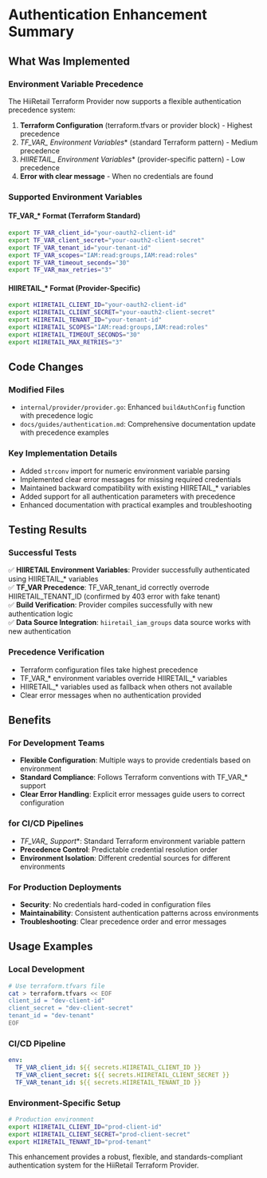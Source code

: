 # Authentication Enhancement Summary

## What Was Implemented

### Environment Variable Precedence
The HiiRetail Terraform Provider now supports a flexible authentication precedence system:

1. **Terraform Configuration** (terraform.tfvars or provider block) - Highest precedence
2. **TF_VAR_* Environment Variables** (standard Terraform pattern) - Medium precedence  
3. **HIIRETAIL_* Environment Variables** (provider-specific pattern) - Low precedence
4. **Error with clear message** - When no credentials are found

### Supported Environment Variables

#### TF_VAR_* Format (Terraform Standard)
```bash
export TF_VAR_client_id="your-oauth2-client-id"
export TF_VAR_client_secret="your-oauth2-client-secret"
export TF_VAR_tenant_id="your-tenant-id"
export TF_VAR_scopes="IAM:read:groups,IAM:read:roles"
export TF_VAR_timeout_seconds="30"
export TF_VAR_max_retries="3"
```

#### HIIRETAIL_* Format (Provider-Specific)
```bash
export HIIRETAIL_CLIENT_ID="your-oauth2-client-id"
export HIIRETAIL_CLIENT_SECRET="your-oauth2-client-secret"
export HIIRETAIL_TENANT_ID="your-tenant-id"
export HIIRETAIL_SCOPES="IAM:read:groups,IAM:read:roles"
export HIIRETAIL_TIMEOUT_SECONDS="30"
export HIIRETAIL_MAX_RETRIES="3"
```

## Code Changes

### Modified Files
- `internal/provider/provider.go`: Enhanced `buildAuthConfig` function with precedence logic
- `docs/guides/authentication.md`: Comprehensive documentation update with precedence examples

### Key Implementation Details
- Added `strconv` import for numeric environment variable parsing
- Implemented clear error messages for missing required credentials
- Maintained backward compatibility with existing HIIRETAIL_* variables
- Added support for all authentication parameters with precedence
- Enhanced documentation with practical examples and troubleshooting

## Testing Results

### Successful Tests
✅ **HIIRETAIL Environment Variables**: Provider successfully authenticated using HIIRETAIL_* variables  
✅ **TF_VAR Precedence**: TF_VAR_tenant_id correctly overrode HIIRETAIL_TENANT_ID (confirmed by 403 error with fake tenant)  
✅ **Build Verification**: Provider compiles successfully with new authentication logic  
✅ **Data Source Integration**: `hiiretail_iam_groups` data source works with new authentication

### Precedence Verification
- Terraform configuration files take highest precedence
- TF_VAR_* environment variables override HIIRETAIL_* variables
- HIIRETAIL_* variables used as fallback when others not available
- Clear error messages when no authentication provided

## Benefits

### For Development Teams
- **Flexible Configuration**: Multiple ways to provide credentials based on environment
- **Standard Compliance**: Follows Terraform conventions with TF_VAR_* support
- **Clear Error Handling**: Explicit error messages guide users to correct configuration

### for CI/CD Pipelines  
- **TF_VAR_* Support**: Standard Terraform environment variable pattern
- **Precedence Control**: Predictable credential resolution order
- **Environment Isolation**: Different credential sources for different environments

### For Production Deployments
- **Security**: No credentials hard-coded in configuration files
- **Maintainability**: Consistent authentication patterns across environments
- **Troubleshooting**: Clear precedence order and error messages

## Usage Examples

### Local Development
```bash
# Use terraform.tfvars file
cat > terraform.tfvars << EOF
client_id = "dev-client-id"
client_secret = "dev-client-secret"  
tenant_id = "dev-tenant"
EOF
```

### CI/CD Pipeline
```yaml
env:
  TF_VAR_client_id: ${{ secrets.HIIRETAIL_CLIENT_ID }}
  TF_VAR_client_secret: ${{ secrets.HIIRETAIL_CLIENT_SECRET }}
  TF_VAR_tenant_id: ${{ secrets.HIIRETAIL_TENANT_ID }}
```

### Environment-Specific Setup
```bash
# Production environment
export HIIRETAIL_CLIENT_ID="prod-client-id"
export HIIRETAIL_CLIENT_SECRET="prod-client-secret"
export HIIRETAIL_TENANT_ID="prod-tenant"
```

This enhancement provides a robust, flexible, and standards-compliant authentication system for the HiiRetail Terraform Provider.